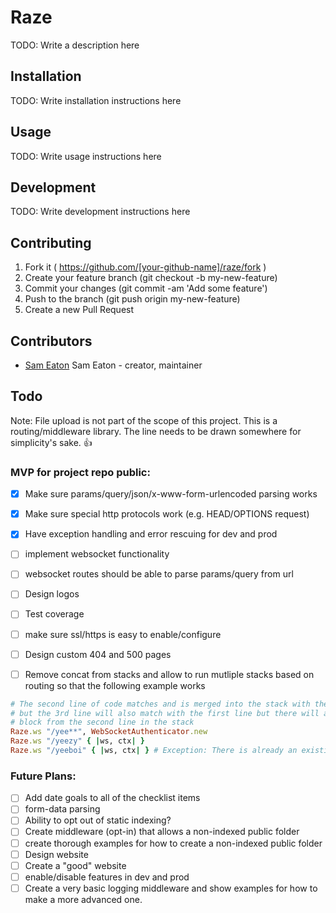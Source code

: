 # Raze

TODO: Write a description here

## Installation

TODO: Write installation instructions here

## Usage

TODO: Write usage instructions here

## Development

TODO: Write development instructions here

## Contributing

1. Fork it ( https://github.com/[your-github-name]/raze/fork )
2. Create your feature branch (git checkout -b my-new-feature)
3. Commit your changes (git commit -am 'Add some feature')
4. Push to the branch (git push origin my-new-feature)
5. Create a new Pull Request

## Contributors

- [Sam Eaton](https://github.com/samueleaton) Sam Eaton - creator, maintainer

## Todo

Note: File upload is not part of the scope of this project. This is a routing/middleware library. The line needs to be drawn somewhere for simplicity's sake. 👍

### MVP for project repo public:

- [x] Make sure params/query/json/x-www-form-urlencoded parsing works
- [x] Make sure special http protocols work (e.g. HEAD/OPTIONS request)
- [x] Have exception handling and error rescuing for dev and prod
- [ ] implement websocket functionality
- [ ] websocket routes should be able to parse params/query from url
- [ ] Design logos
- [ ] Test coverage
- [ ] make sure ssl/https is easy to enable/configure
- [ ] Design custom 404 and 500 pages

- [ ] Remove concat from stacks and allow to run mutliple stacks based on routing so that the following example works

```ruby
# The second line of code matches and is merged into the stack with the first line,
# but the 3rd line will also match with the first line but there will already be a
# block from the second line in the stack
Raze.ws "/yee**", WebSocketAuthenticator.new
Raze.ws "/yeezy" { |ws, ctx| }
Raze.ws "/yeeboi" { |ws, ctx| } # Exception: There is already an existing block for WS path
```


### Future Plans:

- [ ] Add date goals to all of the checklist items
- [ ] form-data parsing
- [ ] Ability to opt out of static indexing?
- [ ] Create middleware (opt-in) that allows a non-indexed public folder
- [ ] create thorough examples for how to create a non-indexed public folder
- [ ] Design website
- [ ] Create a "good" website
- [ ] enable/disable features in dev and prod
- [ ] Create a very basic logging middleware and show examples for how to make a more advanced one.
